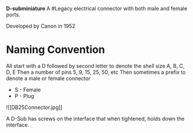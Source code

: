 **D-subminiature**
A #Legacy electrical connector with both male and female ports.

Developed by Canon in 1952

# Naming Convention
All start with a D followed by second letter to denote the *shell* size
A, B, C, D, E
Then a number of pins
5, 9, 15, 25, 50, etc
Then sometimes a prefix to denote a male or female connector
- S - Female
- P - Plug

![[DB25Connector.jpg]]

A D-Sub has screws on the interface that when tightened, holds down the interface.